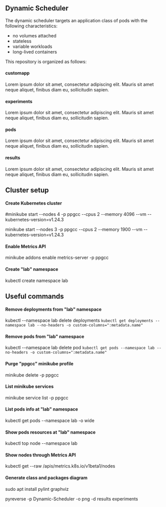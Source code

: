 ## Dynamic Scheduler

The dynamic scheduler targets an application class of pods with the following characteristics:

- no volumes attached
- stateless
- variable workloads
- long-lived containers


This repository is organized as follows:

#### customapp
Lorem ipsum dolor sit amet, consectetur adipiscing elit. Mauris sit amet neque aliquet, finibus diam eu, sollicitudin sapien.

#### experiments
Lorem ipsum dolor sit amet, consectetur adipiscing elit. Mauris sit amet neque aliquet, finibus diam eu, sollicitudin sapien.

#### pods
Lorem ipsum dolor sit amet, consectetur adipiscing elit. Mauris sit amet neque aliquet, finibus diam eu, sollicitudin sapien.

#### results
Lorem ipsum dolor sit amet, consectetur adipiscing elit. Mauris sit amet neque aliquet, finibus diam eu, sollicitudin sapien.

## Cluster setup

#### Create Kubernetes cluster
#minikube start --nodes 4 -p ppgcc --cpus 2 --memory 4096 --vm --kubernetes-version=v1.24.3

minikube start --nodes 3 -p ppgcc --cpus 2 --memory 1900 --vm --kubernetes-version=v1.24.3

#### Enable Metrics API
minikube addons enable metrics-server -p ppgcc

#### Create "lab" namespace
kubectl create namespace lab


## Useful commands

#### Remove deployments from "lab" namespace
kubectl --namespace lab delete deployments `kubectl get deployments --namespace lab --no-headers -o custom-columns=":metadata.name"`

#### Remove pods from "lab" namespace
kubectl --namespace lab delete pod `kubectl get pods --namespace lab --no-headers -o custom-columns=":metadata.name"`

#### Purge "ppgcc" minikube profile
minikube delete -p ppgcc

#### List minikube services
minikube service list -p ppgcc

#### List pods info at "lab" namespace
kubectl get pods --namespace lab -o wide

#### Show pods resources at "lab" namespace
kubectl top node --namespace lab

#### Show nodes through Metrics API
kubectl get --raw /apis/metrics.k8s.io/v1beta1/nodes

#### Generate class and packages diagram
sudo apt install pylint graphviz

pyreverse -p Dynamic-Scheduler -o png -d results experiments
